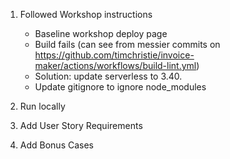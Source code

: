 1) Followed Workshop instructions
	- Baseline workshop deploy page
	- Build fails (can see from messier commits on https://github.com/timchristie/invoice-maker/actions/workflows/build-lint.yml) 
	- Solution: update serverless to 3.40.
	- Update gitignore to ignore node_modules



2) Run locally

3) Add User Story Requirements

4) Add Bonus Cases
